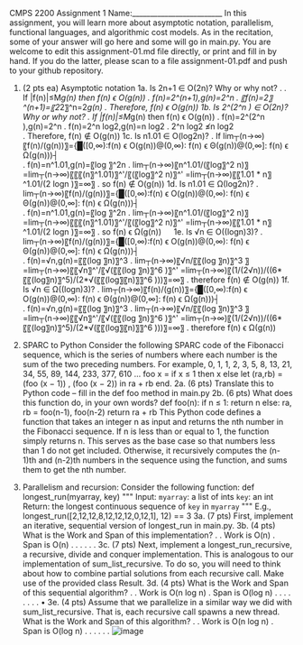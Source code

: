CMPS 2200 Assignment 1
Name:_________________________
In this assignment, you will learn more about asymptotic notation, parallelism, functional languages, and algorithmic cost models. As in the recitation, some of your answer will go here and some will go in main.py. You are welcome to edit this assignment-01.md file directly, or print and fill in by hand. If you do the latter, please scan to a file assignment-01.pdf and push to your github repository.
1. (2 pts ea) Asymptotic notation
	1a. Is 2n+1 ∈ O(2n)? Why or why not? .
. If |f(n)|≤M*g(n)   then f(n)  ϵ O(g(n))
. f(n)=2^(n+1),g(n)=2^n
. 〖f(n)=2〗^(n+1)=〖2*2〗^n=2*g(n)
. Therefore,  f(n)  ϵ O(g(n))
	1b. Is 2^(2^n ) ∈ O(2n)? Why or why not?
. If |f(n)|≤M*g(n)   then f(n)  ϵ O(g(n))
. f(n)=2^(2^n ),g(n)=2^n
. f(n)=2^n  log⁡2,g(n)=n log⁡2
. 2^n  log⁡2  ≰n log⁡2  
. Therefore,  f(n)  ∉ O(g(n))
	1c. Is n1.01 ∈ O(log2n)?
. If lim┬(n→∞)⁡〖f(n)/(g(n))〗={█([0,∞):f(n)  ϵ O(g(n))@(0,∞):  f(n)  ϵ Θ(g(n))@(0,∞]: f(n)  ϵ Ω(g(n)))┤   		
. f(n)=n^1.01,g(n)=〖log 〗^2⁡n
. lim┬(n→∞)⁡〖n^1.01/(〖log〗^2 n)〗=lim┬(n→∞)⁡〖〖〖(n〗^1.01)〗^'/〖(〖log〗^2 n)〗^' =lim┬(n→∞)⁡〖〖1.01 * n〗^1.01/(2 log⁡n )〗=∞〗
. so f(n)  ∉ O(g(n))
	1d. Is n1.01 ∈ Ω(log2n)?
.  lim┬(n→∞)⁡〖f(n)/(g(n))〗={█([0,∞):f(n)  ϵ O(g(n))@(0,∞):  f(n)  ϵ Θ(g(n))@(0,∞]: f(n)  ϵ Ω(g(n)))┤   		
. f(n)=n^1.01,g(n)=〖log 〗^2⁡n
. lim┬(n→∞)⁡〖n^1.01/(〖log〗^2 n)〗=lim┬(n→∞)⁡〖〖〖(n〗^1.01)〗^'/〖(〖log〗^2 n)〗^' =lim┬(n→∞)⁡〖〖1.01 * n〗^1.01/(2 log⁡n )〗=∞〗
. so f(n)  ϵ Ω(g(n))
 
	1e. Is √n  ∈ O((logn)3)?
. lim┬(n→∞)⁡〖f(n)/(g(n))〗={█([0,∞):f(n)  ϵ O(g(n))@(0,∞):  f(n)  ϵ Θ(g(n))@(0,∞]: f(n)  ϵ Ω(g(n)))┤   	
. f(n)=√n,g(n)=〖〖(log 〗⁡n)〗^3
. lim┬(n→∞)⁡〖√n/〖〖(log 〗⁡n)〗^3 〗=lim┬(n→∞)⁡〖〖√n〗^'/〖√(〖〖(log 〗⁡n)〗^6 )〗^' =lim┬(n→∞)⁡〖(1/(2√n))/((6*〖〖(log〗⁡n)〗^5)/(2*√(〖〖(log〗⁡〖n)〗〗^6 )))〗=∞〗
. therefore f(n)  ∉ O(g(n))
	1f. Is √n  ∈ Ω((logn)3)?
. lim┬(n→∞)⁡〖f(n)/(g(n))〗={█([0,∞):f(n)  ϵ O(g(n))@(0,∞):  f(n)  ϵ Θ(g(n))@(0,∞]: f(n)  ϵ Ω(g(n)))┤   	
. f(n)=√n,g(n)=〖〖(log 〗⁡n)〗^3
. lim┬(n→∞)⁡〖√n/〖〖(log 〗⁡n)〗^3 〗=lim┬(n→∞)⁡〖〖√n〗^'/〖√(〖〖(log 〗⁡n)〗^6 )〗^' =lim┬(n→∞)⁡〖(1/(2√n))/((6*〖〖(log〗⁡n)〗^5)/(2*√(〖〖(log〗⁡〖n)〗〗^6 )))〗=∞〗
. therefore f(n)  ϵ Ω(g(n))
2. SPARC to Python
Consider the following SPARC code of the Fibonacci sequence, which is the series of numbers where each number is the sum of the two preceding numbers. For example, 0, 1, 1, 2, 3, 5, 8, 13, 21, 34, 55, 89, 144, 233, 377, 610 ...
foo x = if x ≤ 1 then x
else
let (ra,rb) = (foo (x − 1)) , (foo (x − 2)) in ra + rb end.
	2a. (6 pts) Translate this to Python code – fill in the def foo method in main.py
	2b. (6 pts) What does this function do, in your own words?
 def foo(n):
    if n ≤ 1:
        return n
    else:
        ra, rb = foo(n-1), foo(n-2)
        return ra + rb
This Python code defines a function that takes an integer n as input and returns the nth number in the Fibonacci sequence. If n is less than or equal to 1, the function simply returns n. This serves as the base case so that numbers less than 1 do not get included. Otherwise, it recursively computes the (n-1)th and (n-2)th numbers in the sequence using the function, and sums them to get the nth number.


3. Parallelism and recursion: Consider the following function: 
def longest_run(myarray, key)
""" Input:
`myarray`: a list of ints
`key`: an int Return:
the longest continuous sequence of `key` in `myarray` """
E.g., longest_run([2,12,12,8,12,12,12,0,12,1], 12) == 3
	3a. (7 pts) First, implement an iterative, sequential version of longest_run in main.py.
	3b. (4 pts) What is the Work and Span of this implementation?
.
.  Work is O(n)
.  Span is O(n)
.
.
.
.
. .
	3c. (7 pts) Next, implement a longest_run_recursive, a recursive, divide and conquer implementation. This is analogous to our implementation of sum_list_recursive. To do so, you will need to think about how to combine partial solutions from each recursive call. Make use of the provided class Result.
	3d. (4 pts) What is the Work and Span of this sequential algorithm?
.
. Work is O(n log n)
. Span is O(log n)
.
.
.
.
.
.
. .
• 3e. (4 pts) Assume that we parallelize in a similar way we did with sum_list_recursive. That is, each recursive call spawns a new thread. What is the Work and Span of this algorithm?
.
. Work is O(n log n)
. Span is O(log n)
.
.
.
.
.
.
![image](https://user-images.githubusercontent.com/63222465/221101764-e5ac4d51-9cec-41e1-ae27-f61c9ce17113.png)

